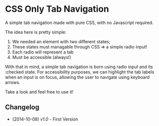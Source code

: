 CSS Only Tab Navigation
==========

A simple tab navigation made with pure CSS, with no Javascript required.

The idea here is pretty simple:

1. We needed an element with two different states;
2. These states must managable through CSS => a simple radio input!
3. Each radio will represent a tab
4. Must be accessible (always!)

With that in mind, a simple tab navigation is born using radio input and its :checked state. 
For accessibility purposes, we can highlight the tab labels when an input is on focus, allowing the user to navigate using keyboard arrows.

Take a look and feel free to use it!

## Changelog

- (2014-10-08) *v1.0* - First Version 

